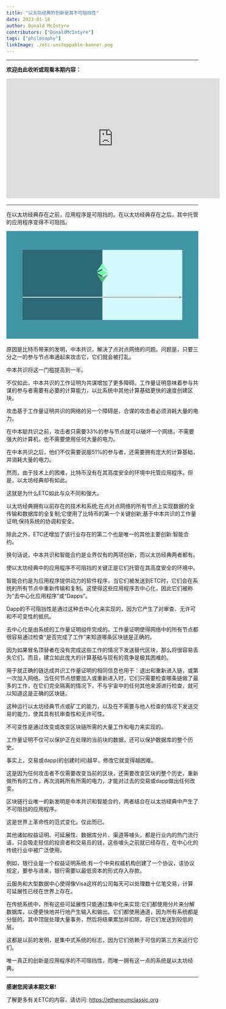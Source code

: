 ```yaml
---
title: "以太坊经典的创新是其不可阻挡性"
date: 2023-01-18
author: Donald McIntyre
contributors: ["DonaldMcIntyre"]
tags: ["philosophy"]
linkImage: ./etc-unstoppable-banner.png
---
```


---
**欢迎由此收听或观看本期内容：**

<iframe width="560" height="315" src="https://www.youtube.com/embed/7D613eZK3s4" title="YouTube video player" frameborder="0" allow="accelerometer; autoplay; clipboard-write; encrypted-media; gyroscope; picture-in-picture" allowfullscreen></iframe>

---

在以太坊经典存在之前，应用程序是可阻挡的。在以太坊经典存在之后，其中托管的应用程序变得不可阻挡。

![ETC不可停止性应用就是创新](./etc-unstoppable-banner.png)

原因是比特币带来的发明，中本共识，解决了点对点网络的问题。问题是，只要三分之一的参与节点串通起来攻击它，它们就会被打乱。

中本共识将这一门槛提高到一半。

不仅如此，中本共识的工作证明为共谋增加了更多障碍。工作量证明意味着参与共谋的参与者需要有必要的计算能力，以比系统中其他计算基础更快的速度创建区块。

攻击基于工作量证明共识的网络的另一个障碍是，合谋的攻击者必须消耗大量的电力。

在中本聪共识之前，攻击者只需要33%的参与节点就可以破坏一个网络，不需要强大的计算机，也不需要使用任何大量的电力。

在中本共识之后，他们不仅需要说服51%的参与者，还需要拥有庞大的计算基础，并消耗大量的电力。

然而，由于技术上的困难，比特币没有在其高度安全的环境中托管应用程序。但是，以太坊经典却有如此。

这就是为什么ETC如此与众不同和强大。

以太坊经典拥有以前存在的技术和系统;在点对点网络的所有节点上实现数据的全传输和数据库的全复制;它使用了比特币的第一个关键创新;基于中本共识的工作量证明;保持系统的协调和安全。

除此之外，ETC还增加了该行业存在的第二个也是唯一的其他主要创新:智能合约。

换句话说，中本共识和智能合约是业界仅有的两项创新，而以太坊经典两者都有。

使以太坊经典中的应用程序不可阻挡的关键正是它们托管在其高度安全的环境中。

智能合约是为应用程序提供动力的软件程序，当它们被发送到ETC时，它们会在系统的所有节点中重新传输和复制。这使得这些应用程序去中心化，因此它们被称为“去中心化应用程序”或“Dapps”。

Dapp的不可阻挡性是通过这种去中心化来实现的，因为它产生了对审查、无许可和不可变性的抵抗。

去中心化是由系统的工作量证明组件完成的。工作量证明使得网络中的所有节点都很容易通过检查“是否完成了工作”来知道哪条区块链是正确的。

因为如果冒名顶替者在没有完成这些工作的情况下发送替代区块，那么将很容易丢失它们。而且，建立如此庞大的计算基础与现有的竞争是极其困难的。

用于就正确的链达成共识工作量证明的相同信息也用于：退出和重新进入链，或第一次加入网络。当任何节点想要加入或重新进入时，它们只需要检查哪条链做了最多的工作，在它们完全隔离的情况下，不与宇宙中的任何其他来源进行检查，就可以知道这是正确的区块链。

这种运行以太坊经典节点或矿工的能力，以及在不需要与他人检查的情况下发送交易的能力，使其具有抗审查性和无许可性。

不可变性是通过改变或改变区块链所需的大量工作和电力来实现的。

工作量证明不仅可以保护正在处理的当前块的数据，还可以保护数据库的整个历史。

事实上，交易或dapp(的创建时间)越早，修改它就变得越困难。

这是因为任何攻击者不仅需要改变当前的区块，还需要改变区块的整个历史，重新做所有的工作，再次消耗所有所需的电力，才能对过去的交易或dapp做出任何改变。

区块链行业唯一的新发明是中本共识和智能合约，两者结合在以太坊经典中产生了不可阻挡的应用程序。

这是世界上革命性的范式变化。仅此而已。

其他诸如权益证明、可延展性、数据库分片、渠道等噱头，都是行业内的热门流行语，只会吸走轻信的投资者和交易员的钱，这些噱头之前就已经存在，在中心化的传统行业中被广泛使用。

例如，银行业是一个权益证明系统:有一个中央权威机构创建了一个协议，该协议规定，要参与进来，银行需要以最低资本的形式存入存款。

云服务和大型数据中心使得像Visa这样的公司每天可以处理数十亿笔交易，计算可延展性已经在世界上存在。

在传统系统中，所有这些可延展性只能通过集中化来实现:它们都使用分片来分解数据库，以便更快地并行地产生输入和输出。它们都使用通道，因为所有系统都是分层的。其中顶层处理大量事务，然后将结果累加并扣除，将它们发送到较低的层。

这都是以前的发明，是集中式系统的标志，因为它们依赖于可信的第三方来运行它们。

唯一真正的创新是应用程序的不可阻挡性，而唯一拥有这一点的系统是以太坊经典。

---

**感谢您阅读本期文章!**

了解更多有关ETC的内容，请访问: https://ethereumclassic.org
